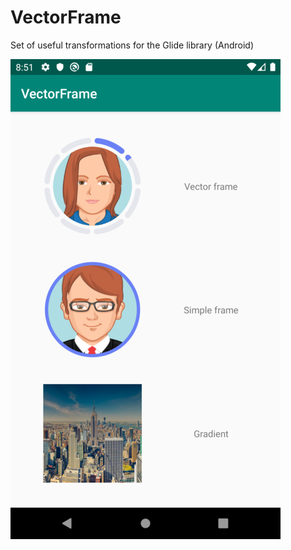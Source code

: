 # VectorFrame
Set of useful transformations for the Glide library (Android)

![Alt text](/screenshot1.jpg?raw=true)
